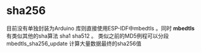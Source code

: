# sha256

目前没有单独封装为Arduino 库则直接使用ESP-IDF中mbedtls 。同时 **mbedtls** 有类似其他的sha算法 sha1 sha512 。
类似之前的MD5例程可以分段mbedtls_sha256_update 计算大量数据最终的sha256值
